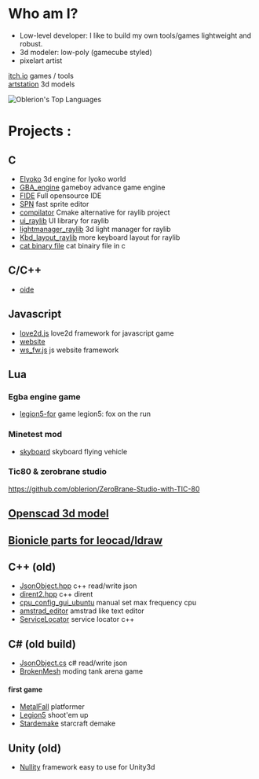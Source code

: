 # Who am I?
- Low-level developer: I like to build my own tools/games lightweight and robust.
- 3d modeler: low-poly (gamecube styled)
- pixelart artist

[itch.io](https://oblerion.itch.io/) games / tools<br>
[artstation](https://www.artstation.com/oblerion) 3d models

![Oblerion's Top Languages](https://github-readme-stats.vercel.app/api/top-langs/?username=Oblerion&theme=merko&show_icons=true&hide_border=true&layout=compact)

# Projects :
## C
- [Elyoko](https://github.com/oblerion/elyoko) 3d engine for lyoko world
- [GBA_engine](https://oblerion.itch.io/gba-engine) gameboy advance game engine
- [FIDE](https://github.com/oblerion/FIDE) Full opensource IDE<br>
- [SPN](https://oblerion.itch.io/spnt) fast sprite editor<br>
- [compilator](https://github.com/oblerion/compilator) Cmake alternative for raylib project
- [ui_raylib](https://github.com/oblerion/ui_raylib) UI library for raylib
- [lightmanager_raylib](https://github.com/oblerion/lightmanager_raylib) 3d light manager for raylib 
- [Kbd_layout_raylib](https://github.com/oblerion/Kbd_layout_raylib) more keyboard layout for raylib
- [cat binary file](https://gist.github.com/oblerion/55a0673941243bcab6e9d82312bf8bde) cat binairy file in c

## C/C++
- [oide](https://github.com/oblerion/oide-c)

## Javascript 
- [love2d.js](https://github.com/oblerion/love2d.js) love2d framework for javascript game
- [website](https://oblerion.github.io/website)
- [ws_fw.js](https://gist.github.com/oblerion/6740d8a4a25edc5c8fe9e3f3c44a607f) js website framework

## Lua
### Egba engine game
- [legion5-for](https://github.com/oblerion/legion5_for) game legion5: fox on the run
### Minetest mod
- [skyboard](https://github.com/oblerion/skyboard) skyboard flying vehicle
### Tic80 & zerobrane studio
https://github.com/oblerion/ZeroBrane-Studio-with-TIC-80
## [Openscad 3d model](https://github.com/oblerion/openscad_projects)

## [Bionicle parts for leocad/ldraw](https://github.com/oblerion/bionicle_part_leocad)
  
## C++ (old)
- [JsonObject.hpp](https://github.com/oblerion/JsonObject.hpp) c++ read/write json<br>
- [dirent2.hpp](https://github.com/oblerion/dirent2) c++ dirent<br>
- [cpu_config_gui_ubuntu](https://github.com/oblerion/cpu_config_gui_ubuntu) manual set max frequency cpu <br>
- [amstrad_editor](https://github.com/oblerion/amstrad_editor) amstrad like text editor
- [ServiceLocator](https://github.com/oblerion/ServiceLocator.hpp) service locator c++

## C# (old build)
- [JsonObject.cs](https://github.com/oblerion/JsonObject.cs) c# read/write json
- [BrokenMesh](https://oblerion.itch.io/broken-mesh) moding tank arena game
  
#### first game
- [MetalFall](https://oblerion.itch.io/metalfall) platformer
- [Legion5](https://oblerion.itch.io/legion5) shoot'em up
- [Stardemake](https://oblerion.itch.io/star-demake) starcraft demake

## Unity (old)
- [Nullity](https://github.com/oblerion/Nullity) framework easy to use for Unity3d



